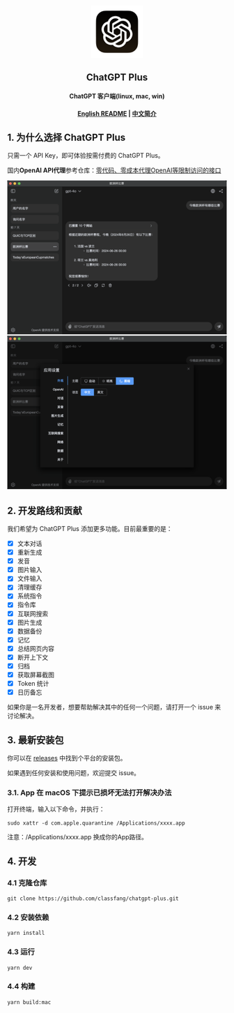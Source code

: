 <p align="center">
  <img src="/resources/icon.png" alt="logo" width="120">
</p>
<h2 align="center">ChatGPT Plus</h2>
<h4 align="center">ChatGPT 客户端(linux, mac, win)</h4>

<h4 align="center">
  <a href="/README.md">English README</a> | <a href="/README_zhCN.md">中文简介</a>
</h4>

## 1. 为什么选择 ChatGPT Plus

只需一个 API Key，即可体验按需付费的 ChatGPT Plus。

国内**OpenAI API代理**参考仓库：[零代码、零成本代理OpenAI等限制访问的接口](https://github.com/classfang/openai-api-vercel-proxy)

<img src="/demo/zhCN/1.png" alt="demo">

<img src="/demo/zhCN/2.png" alt="demo">

## 2. 开发路线和贡献

我们希望为 ChatGPT Plus 添加更多功能。目前最重要的是：

- [x] 文本对话
- [x] 重新生成
- [x] 发音
- [x] 图片输入
- [x] 文件输入
- [x] 清理缓存
- [x] 系统指令
- [x] 指令库
- [x] 互联网搜索
- [x] 图片生成
- [x] 数据备份
- [x] 记忆
- [x] 总结网页内容
- [x] 断开上下文
- [x] 归档
- [x] 获取屏幕截图
- [x] Token 统计
- [x] 日历备忘

如果你是一名开发者，想要帮助解决其中的任何一个问题，请打开一个 issue 来讨论解决。

## 3. 最新安装包

你可以在 [releases](https://github.com/classfang/chatgpt-plus/releases) 中找到个平台的安装包。

如果遇到任何安装和使用问题，欢迎提交 issue。

### 3.1. App 在 macOS 下提示已损坏无法打开解决办法

打开终端，输入以下命令，并执行：

```shell
sudo xattr -d com.apple.quarantine /Applications/xxxx.app
```

注意：/Applications/xxxx.app 换成你的App路径。

## 4. 开发

### 4.1 克隆仓库

```shell
git clone https://github.com/classfang/chatgpt-plus.git
```

### 4.2 安装依赖

```shell
yarn install
```

### 4.3 运行

```shell
yarn dev
```

### 4.4 构建

```shell
yarn build:mac
```

